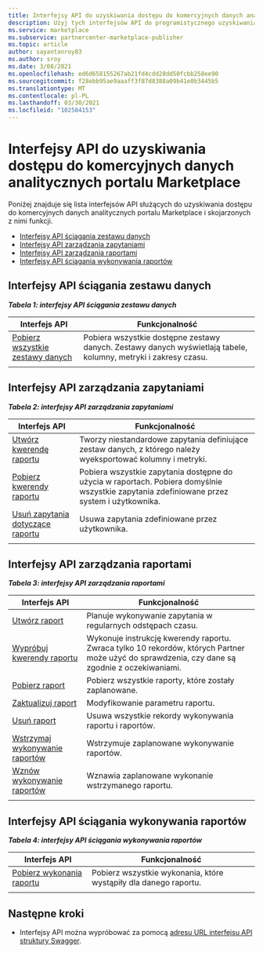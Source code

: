 ```yaml
---
title: Interfejsy API do uzyskiwania dostępu do komercyjnych danych analitycznych portalu Marketplace
description: Użyj tych interfejsów API do programistycznego uzyskiwania dostępu do danych analitycznych w centrum partnerskim.
ms.service: marketplace
ms.subservice: partnercenter-marketplace-publisher
ms.topic: article
author: sayantanroy83
ms.author: sroy
ms.date: 3/08/2021
ms.openlocfilehash: ed6d658155267ab21fd4cdd28dd50fcbb258ee90
ms.sourcegitcommit: f28ebb95ae9aaaff3f87d8388a09b41e0b3445b5
ms.translationtype: MT
ms.contentlocale: pl-PL
ms.lasthandoff: 03/30/2021
ms.locfileid: "102584153"
---
```

# <a name="apis-for-accessing-commercial-marketplace-analytics-data"></a>Interfejsy API do uzyskiwania dostępu do komercyjnych danych analitycznych portalu Marketplace

Poniżej znajduje się lista interfejsów API służących do uzyskiwania dostępu do komercyjnych danych analitycznych portalu Marketplace i skojarzonych z nimi funkcji.

- [Interfejsy API ściągania zestawu danych](#dataset-pull-apis)
- [Interfejsy API zarządzania zapytaniami](#query-management-apis)
- [Interfejsy API zarządzania raportami](#report-management-apis)
- [Interfejsy API ściągania wykonywania raportów](#report-execution-pull-apis)

## <a name="dataset-pull-apis"></a>Interfejsy API ściągania zestawu danych

***Tabela 1: interfejsy API ściągania zestawu danych***

| **Interfejs API** | **Funkcjonalność** |
| --- | --- |
| [Pobierz wszystkie zestawy danych](analytics-api-get-all-datasets.md) | Pobiera wszystkie dostępne zestawy danych. Zestawy danych wyświetlają tabele, kolumny, metryki i zakresy czasu. |
|||

## <a name="query-management-apis"></a>Interfejsy API zarządzania zapytaniami

***Tabela 2: interfejsy API zarządzania zapytaniami***

| **Interfejs API** | **Funkcjonalność** |
| --- | --- |
| [Utwórz kwerendę raportu](analytics-programmatic-access.md#create-report-query-api) | Tworzy niestandardowe zapytania definiujące zestaw danych, z którego należy wyeksportować kolumny i metryki. |
| [Pobierz kwerendy raportu](analytics-api-get-report-queries.md) | Pobiera wszystkie zapytania dostępne do użycia w raportach. Pobiera domyślnie wszystkie zapytania zdefiniowane przez system i użytkownika. |
| [Usuń zapytania dotyczące raportu](analytics-api-delete-report-queries.md) | Usuwa zapytania zdefiniowane przez użytkownika. |
|||

## <a name="report-management-apis"></a>Interfejsy API zarządzania raportami

***Tabela 3: interfejsy API zarządzania raportami***

| **Interfejs API** | **Funkcjonalność** |
| --- | --- |
| [Utwórz raport](analytics-programmatic-access.md#create-report-api) | Planuje wykonywanie zapytania w regularnych odstępach czasu. |
| [Wypróbuj kwerendy raportu](analytics-api-try-report-queries.md) | Wykonuje instrukcję kwerendy raportu. Zwraca tylko 10 rekordów, których Partner może użyć do sprawdzenia, czy dane są zgodnie z oczekiwaniami. |
| [Pobierz raport](analytics-api-get-report.md) | Pobierz wszystkie raporty, które zostały zaplanowane. |
| [Zaktualizuj raport](analytics-api-update-report.md) | Modyfikowanie parametru raportu. |
| [Usuń raport](analytics-api-delete-report.md) | Usuwa wszystkie rekordy wykonywania raportu i raportów. |
| [Wstrzymaj wykonywanie raportów](analytics-api-pause-report-executions.md) | Wstrzymuje zaplanowane wykonywanie raportów. |
| [Wznów wykonywanie raportów](analytics-api-resume-report-executions.md) | Wznawia zaplanowane wykonanie wstrzymanego raportu. |
|||

## <a name="report-execution-pull-apis"></a>Interfejsy API ściągania wykonywania raportów

***Tabela 4: interfejsy API ściągania wykonywania raportów***

| **Interfejs API** | **Funkcjonalność** |
| --- | --- |
| [Pobierz wykonania raportu](analytics-programmatic-access.md#get-report-executions-api) | Pobierz wszystkie wykonania, które wystąpiły dla danego raportu. |
|||

## <a name="next-steps"></a>Następne kroki

- Interfejsy API można wypróbować za pomocą [adresu URL interfejsu API struktury Swagger](https://api.partnercenter.microsoft.com/insights/v1/cmp/swagger/index.html).
